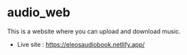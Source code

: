 # audio_web
This is a website where you can upload and download music.

- Live site : https://eleosaudiobook.netlify.app/
